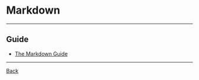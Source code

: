 # Markdown

---

## Guide

- [The Markdown Guide](https://www.markdownguide.org/)

---

[Back](./../TheStandardMarkup.md)
